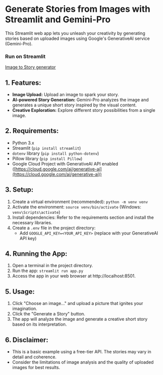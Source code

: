 # Generate Stories from Images with Streamlit and Gemini-Pro

This Streamlit web app lets you unleash your creativity by generating stories based on uploaded images using Google's GenerativeAI service (Gemini-Pro).

### Run on Streamlit
[Image to Story generator](https://story-teller.streamlit.app/)

## 1. Features:

- **Image Upload:** Upload an image to spark your story.
- **AI-powered Story Generation:** Gemini-Pro analyzes the image and generates a unique short story inspired by the visual content.
- **Creative Exploration:** Explore different story possibilities from a single image.

## 2. Requirements:

- Python 3.x
- Streamlit (`pip install streamlit`)
- `dotenv` library (`pip install python-dotenv`)
- Pillow library (`pip install Pillow`)
- Google Cloud Project with GenerativeAI API enabled ([https://cloud.google.com/ai/generative-ai](https://cloud.google.com/ai/generative-ai))

## 3. Setup:  

1. Create a virtual environment (recommended): `python -m venv venv`
2. Activate the environment: `source venv/bin/activate` (Windows: `venv\Scripts\activate`)
3. Install dependencies: Refer to the requirements section and install the necessary libraries.
4. Create a `.env` file in the project directory:
   - Add `GOOGLE_API_KEY=<YOUR_API_KEY>` (replace with your GenerativeAI API key)

## 4. Running the App:

1. Open a terminal in the project directory.
2. Run the app: `streamlit run app.py`
3. Access the app in your web browser at http://localhost:8501.
   
## 5. Usage:  

1. Click "Choose an image..." and upload a picture that ignites your imagination.
2. Click the "Generate a Story" button.
3. The app will analyze the image and generate a creative short story based on its interpretation.

## 6. Disclaimer:

- This is a basic example using a free-tier API. The stories may vary in detail and coherence. 
- Consider the limitations of image analysis and the quality of uploaded images for best results.
